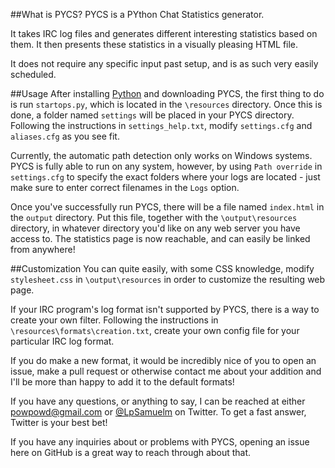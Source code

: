 ##What is PYCS?
PYCS is a PYthon Chat Statistics generator.

It takes IRC log files and generates different interesting statistics based on them. It then presents these statistics in a visually pleasing HTML file.

It does not require any specific input past setup, and is as such very easily scheduled.

##Usage
After installing [Python](http://python.org/) and downloading PYCS, the first thing to do is run `startops.py`, which is located in the `\resources` directory. Once this is done, a folder named `settings` will be placed in your PYCS directory. Following the instructions in `settings_help.txt`, modify `settings.cfg` and `aliases.cfg` as you see fit.

Currently, the automatic path detection only works on Windows systems. PYCS is fully able to run on any system, however, by using `Path override` in `settings.cfg` to specify the exact folders where your logs are located - just make sure to enter correct filenames in the `Logs` option.

Once you've successfully run PYCS, there will be a file named `index.html` in the `output` directory. Put this file, together with the `\output\resources` directory, in whatever directory you'd like on any web server you have access to. The statistics page is now reachable, and can easily be linked from anywhere!

##Customization
You can quite easily, with some CSS knowledge, modify `stylesheet.css` in `\output\resources` in order to customize the resulting web page.

If your IRC program's log format isn't supported by PYCS, there is a way to create your own filter. Following the instructions in `\resources\formats\creation.txt`, create your own config file for your particular IRC log format.

If you do make a new format, it would be incredibly nice of you to open an issue, make a pull request or otherwise contact me about your addition and I'll be more than happy to add it to the default formats!

If you have any questions, or anything to say, I can be reached at either [powpowd@gmail.com](mailto:powpowd@gmail.com) or [@LpSamuelm](http://twitter.com/LpSamuelm) on Twitter. To get a fast answer, Twitter is your best bet!

If you have any inquiries about or problems with PYCS, opening an issue here on GitHub is a great way to reach through about that.